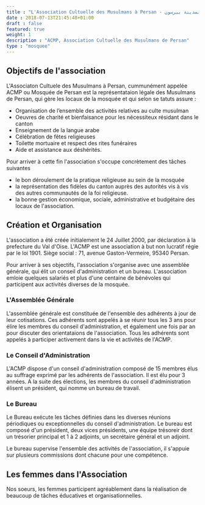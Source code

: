 ```yaml
---
title : "L'Association Cultuelle des Musulmans à Persan - الرابطة الدينية للمسلمين بمدينة بيرسون"
date : 2018-07-13T21:45:48+01:00
draft : false
featured: true
weight: 1
description : "ACMP, Association Cultuelle des Musulmans de Persan"
type : "mosquee"
---
```


## Objectifs de l'association

L'Associaton Cultuele des Musulmans à Persan, cummunément appelée ACMP ou
Mosquée de Persan est la représentataion légale des Musulmans de Persan, qui
gère les locaux de la mosquée et qui selon se tatuts assure :

- Organisation de l’ensemble des activités relatives au culte musulman
- Oeuvres de charité et bienfaisance pour les nécessiteux résidant dans le canton
- Enseignement de la langue arabe
- Célébration de fêtes religieuses
- Toilette mortuaire et respect des rites funéraires
- Aide et assistance aux déshérités.


Pour arriver à cette fin l'association s'occupe concrètement des tâches suivantes

- le bon déroulement de la pratique religieuse au sein de la mosquée
- la représentation des fidèles du canton auprès des autorités vis à vis des autres communautés de la foi religieuse.
- la bonne gestion économique, sociale, administrative et budgétaire des locaux de l'association.

## Création et Organisation

L'association a été créée initialement le 24 Juillet 2000, par déclaration à la
prefecture du Val d'Oise. L'ACMP est une association à but non lucratif régie
par le loi 1901. Siège social : 71, avenue Gaston-Vermeire, 95340 Persan.

Pour arriver à ses objectifs, l'association s'organise avec une assemblée
générale, qui élit un conseil d'administration et un bureau. L'association
emloie quelques salariés et plus d'une centaine de bénévoles qui participent aux
activités diverses de la mosquée.

### L'Assemblée Générale

L'assemblée générale est constituée de l'ensemble des adhérents à jour de leur
cotisations. Ces adhérents sont appelés à se réunir tous les 3 ans pour élire
les membres du conseil d'administration, et également une fois par an pour
discuter des orientataions de l'association. Tous les adhérents sont appelés à
participer activement dans la vie et activités de l'ACMP.

### Le Conseil d'Administration

L'ACMP dispose d'un conseil d'administration composé de 15 membres élus au
suffrage exprimé par les adhérents de l'association. Il est élu pour 3 années. A
la suite des élections, les membres du conseil d'administration élisent un
président, qui nomme un bureau de travail.

### Le Bureau

Le Bureau exécute les tâches définies dans les diverses réunions périodiques ou
exceptionnelles du conseil d'administration. Le bureau est composé d'un
président, deux vices présidents, une équipe trésoreir dont un trésorier
principal et 1 à 2 adjoints, un secrétaire général et un adjoint.

Le bureau supervise l'ensemble des activités de l'association, il s'appuie sur
plusieurs commissions dont chacune pour une compétence.

## Les femmes dans l'Association

Nos soeurs, les femmes participent agréablement dans la réalisation de beaucoup de tâches
éducatives et organisationnelles.
